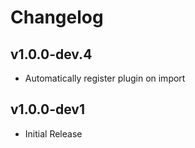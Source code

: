 Changelog
=========

## v1.0.0-dev.4

* Automatically register plugin on import

## v1.0.0-dev1

* Initial Release
